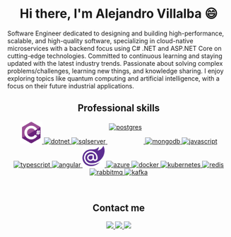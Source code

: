 <h1 align="center">Hi there, I'm Alejandro Villalba 😄</h1>

Software Engineer dedicated to designing and building high-performance, scalable, and high-quality software, specializing in cloud-native microservices with a backend focus using C# .NET and ASP.NET Core on cutting-edge technologies.  Committed to continuous learning and staying updated with the latest industry trends. Passionate about solving complex problems/challenges, learning new things, and knowledge sharing. I enjoy exploring topics like quantum computing and artificial intelligence, with a focus on their future industrial applications.


<h2 align="center">Professional skills</h2>

<p align="center">
 </a>
  <a href="https://learn.microsoft.com/en-us/dotnet/csharp/">
    <img src="https://raw.githubusercontent.com/devicons/devicon/master/icons/csharp/csharp-original.svg"  with="50" height="50" alt="csharp">
  </a>
  <a href="https://dotnet.microsoft.com/en-us/">
    <img src="https://cdn.jsdelivr.net/gh/devicons/devicon/icons/dotnetcore/dotnetcore-original.svg" with="50" height="50" alt="dotnet" >
   </a>
  <a href="https://www.microsoft.com/en-us/sql-server/sql-server-downloads">
    <img src="https://cdn.jsdelivr.net/gh/devicons/devicon/icons/microsoftsqlserver/microsoftsqlserver-plain.svg" with="50" height="50" alt="sqlserver" >
   </a>
  <a href="https://www.postgresql.org/">
 <img src="https://cdn.jsdelivr.net/gh/devicons/devicon/icons/postgresql/postgresql-original.svg" width="50" height="50" alt="postgres" style="vertical-align:top; margin:4px"/>
  </a> 
  <a href="https://www.mongodb.com/">
    <img src="https://cdn.jsdelivr.net/gh/devicons/devicon/icons/mongodb/mongodb-original.svg" with="50" height="50" alt="mongodb" >
  </a>  
      <a href="https://www.javascript.com/">
    <img src="https://cdn.jsdelivr.net/gh/devicons/devicon/icons/javascript/javascript-original.svg" with="50" height="50" alt="javascript" >
  </a>
  <a href="https://www.typescriptlang.org/">
    <img src="https://cdn.jsdelivr.net/gh/devicons/devicon/icons/typescript/typescript-original.svg" with="50" height="50" alt="typescript" >
  </a>
  <a href="https://angular.io/">
    <img src="https://cdn.jsdelivr.net/gh/devicons/devicon/icons/angularjs/angularjs-original.svg" with="50" height="50" alt="angular" >
  </a>
  <a href="https://dotnet.microsoft.com/es-es/apps/aspnet/web-apps/blazor">
    <img src="https://github.com/devicons/devicon/blob/master/icons/blazor/blazor-original.svg" with="50" height="50" alt="angular" >
  </a>
    <a href="https://azure.microsoft.com/en-us/">
    <img src="https://cdn.jsdelivr.net/gh/devicons/devicon/icons/azure/azure-original.svg" with="50" height="50" alt="azure" >
  </a>
  <a href="https://www.docker.com/">
    <img src="https://cdn.jsdelivr.net/gh/devicons/devicon/icons/docker/docker-original.svg" with="50" height="50" alt="docker" >
  </a>
   </a>
  <a href="https://kubernetes.io/">
    <img src="https://cdn.jsdelivr.net/gh/devicons/devicon/icons/kubernetes/kubernetes-plain.svg" with="50" height="50" alt="kubernetes" >
  </a>
  <a href="https://redis.io/">
    <img src="https://cdn.jsdelivr.net/gh/devicons/devicon/icons/redis/redis-original.svg" with="50" height="50" alt="redis" >
  </a>  
  <a href="https://www.rabbitmq.com/">
    <img src="https://www.vectorlogo.zone/logos/rabbitmq/rabbitmq-icon.svg" with="50" height="50" alt="rabbitmq" >
  </a>
  <a href="https://kafka.apache.org/">
    <img src="https://cdn.jsdelivr.net/gh/devicons/devicon/icons/apachekafka/apachekafka-original.svg" with="50" height="50" alt="kafka" >
  </a>
  <br/>
</p>
<br/>

<h2 align="center">Contact me</h2>

<p align="center"> 
 <a href="https://www.linkedin.com/in/qubitsey" alt="Linkedin">
   <img src="https://img.shields.io/badge/LinkedIn-0A66C2?logo=linkedin&logoColor=white&style=for-the-badge" />
   </a>
 <a href="https://twitter.com/qubitsey" alt="Twitter">
   <img src="https://img.shields.io/badge/Twitter-1DA1F2?logo=twitter&logoColor=white&style=for-the-badge" />
 </a>
 <a href="mailto:qubitsey@gmail.com" alt="Gmail">
   <img src="https://img.shields.io/badge/Gmail-D14836?logo=gmail&logoColor=white&style=for-the-badge" />
 </a>
</p>


